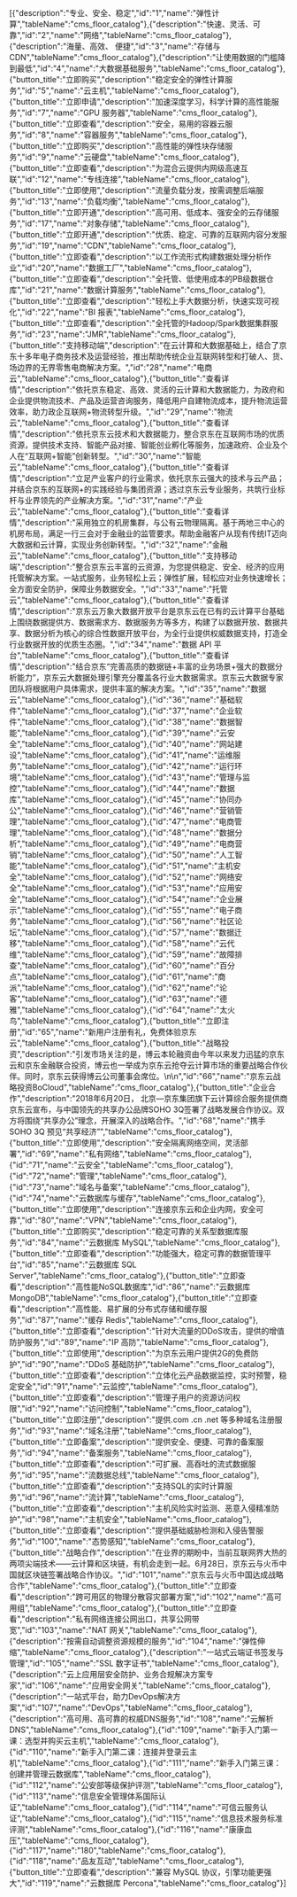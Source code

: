 [{"description":"专业、安全、稳定","id":"1","name":"弹性计算","tableName":"cms_floor_catalog"},{"description":"快速、灵活、可靠","id":"2","name":"网络","tableName":"cms_floor_catalog"},{"description":"海量、高效、 便捷","id":"3","name":"存储与CDN","tableName":"cms_floor_catalog"},{"description":"让使用数据的门槛降到最低","id":"4","name":"大数据基础服务","tableName":"cms_floor_catalog"},{"button_title":"立即购买","description":"稳定安全的弹性计算服务","id":"5","name":"云主机","tableName":"cms_floor_catalog"},{"button_title":"立即申请","description":"加速深度学习，科学计算的高性能服务","id":"7","name":"GPU 服务器","tableName":"cms_floor_catalog"},{"button_title":"立即查看","description":"安全，易用的容器云服务","id":"8","name":"容器服务","tableName":"cms_floor_catalog"},{"button_title":"立即购买","description":"高性能的弹性块存储服务","id":"9","name":"云硬盘","tableName":"cms_floor_catalog"},{"button_title":"立即查看","description":"为混合云提供内网级高速互联","id":"12","name":"专线连接","tableName":"cms_floor_catalog"},{"button_title":"立即使用","description":"流量负载分发，按需调整后端服务","id":"13","name":"负载均衡","tableName":"cms_floor_catalog"},{"button_title":"立即开通","description":"高可用、低成本、强安全的云存储服务","id":"17","name":"对象存储","tableName":"cms_floor_catalog"},{"button_title":"立即开通","description":"优质、稳定、可靠的互联网内容分发服务","id":"19","name":"CDN","tableName":"cms_floor_catalog"},{"button_title":"立即查看","description":"以工作流形式构建数据处理分析作业","id":"20","name":"数据工厂","tableName":"cms_floor_catalog"},{"button_title":"立即查看","description":"全托管、低使用成本的PB级数据仓库","id":"21","name":"数据计算服务","tableName":"cms_floor_catalog"},{"button_title":"立即查看","description":"轻松上手大数据分析，快速实现可视化","id":"22","name":"BI 报表","tableName":"cms_floor_catalog"},{"button_title":"立即查看","description":"全托管的Hadoop/Spark数据集群服务","id":"23","name":"JMR","tableName":"cms_floor_catalog"},{"button_title":"支持移动端","description":"在云计算和大数据基础上，结合了京东十多年电子商务技术及运营经验，推出帮助传统企业互联网转型和打破人、货、场边界的无界零售电商解决方案。","id":"28","name":"电商云","tableName":"cms_floor_catalog"},{"button_title":"查看详情","description":"依托京东稳定、高效、灵活的云计算和大数据能力，为政府和企业提供物流技术、产品及运营咨询服务，降低用户自建物流成本，提升物流运营效率，助力政企互联网+物流转型升级。","id":"29","name":"物流云","tableName":"cms_floor_catalog"},{"button_title":"查看详情","description":"依托京东云技术和大数据能力，整合京东在互联网市场的优质资源，提供技术支持、智能产品对接、智能创业孵化等服务，加速政府、企业及个人在“互联网+智能”创新转型。","id":"30","name":"智能云","tableName":"cms_floor_catalog"},{"button_title":"查看详情","description":"立足产业客户的行业需求，依托京东云强大的技术与云产品；并结合京东的互联网+的实践经验与集团资源；透过京东云专业服务，共筑行业标杆与业界领先的产业解决方案。","id":"31","name":"产业云","tableName":"cms_floor_catalog"},{"button_title":"查看详情","description":"采用独立的机房集群，与公有云物理隔离。基于两地三中心的机房布局，满足一行三会对于金融业的监管要求。帮助金融客户从现有传统IT迈向大数据和云计算，实现业务创新转型。","id":"32","name":"金融云","tableName":"cms_floor_catalog"},{"button_title":"支持移动端","description":"整合京东云丰富的云资源，为您提供稳定、安全、经济的应用托管解决方案。一站式服务，业务轻松上云；弹性扩展，轻松应对业务快速增长；全方面安全防护，保障业务数据安全。","id":"33","name":"托管云","tableName":"cms_floor_catalog"},{"button_title":"查看详情","description":"京东云万象大数据开放平台是京东云在已有的云计算平台基础上围绕数据提供方、数据需求方、数据服务方等多方，构建了以数据开放、数据共享、数据分析为核心的综合性数据开放平台，为全行业提供权威数据支持，打造全行业数据开放的优质生态圈。","id":"34","name":"数据 API 平台","tableName":"cms_floor_catalog"},{"button_title":"查看详情","description":"结合京东“完善高质的数据链+丰富的业务场景+强大的数据分析能力”，京东云大数据处理引擎充分覆盖各行业大数据需求。京东云大数据专家团队将根据用户具体需求，提供丰富的解决方案。","id":"35","name":"数据云","tableName":"cms_floor_catalog"},{"id":"36","name":"基础软件","tableName":"cms_floor_catalog"},{"id":"37","name":"企业软件","tableName":"cms_floor_catalog"},{"id":"38","name":"数据智能","tableName":"cms_floor_catalog"},{"id":"39","name":"云安全","tableName":"cms_floor_catalog"},{"id":"40","name":"网站建设","tableName":"cms_floor_catalog"},{"id":"41","name":"运维服务","tableName":"cms_floor_catalog"},{"id":"42","name":"运行环境","tableName":"cms_floor_catalog"},{"id":"43","name":"管理与监控","tableName":"cms_floor_catalog"},{"id":"44","name":"数据库","tableName":"cms_floor_catalog"},{"id":"45","name":"协同办公","tableName":"cms_floor_catalog"},{"id":"46","name":"营销管理","tableName":"cms_floor_catalog"},{"id":"47","name":"电商管理","tableName":"cms_floor_catalog"},{"id":"48","name":"数据分析","tableName":"cms_floor_catalog"},{"id":"49","name":"电商营销","tableName":"cms_floor_catalog"},{"id":"50","name":"人工智能","tableName":"cms_floor_catalog"},{"id":"51","name":"主机安全","tableName":"cms_floor_catalog"},{"id":"52","name":"网络安全","tableName":"cms_floor_catalog"},{"id":"53","name":"应用安全","tableName":"cms_floor_catalog"},{"id":"54","name":"企业展示","tableName":"cms_floor_catalog"},{"id":"55","name":"电子商务","tableName":"cms_floor_catalog"},{"id":"56","name":"社区论坛","tableName":"cms_floor_catalog"},{"id":"57","name":"数据迁移","tableName":"cms_floor_catalog"},{"id":"58","name":"云代维","tableName":"cms_floor_catalog"},{"id":"59","name":"故障排查","tableName":"cms_floor_catalog"},{"id":"60","name":"百分点","tableName":"cms_floor_catalog"},{"id":"61","name":"商派","tableName":"cms_floor_catalog"},{"id":"62","name":"论客","tableName":"cms_floor_catalog"},{"id":"63","name":"德雅","tableName":"cms_floor_catalog"},{"id":"64","name":"太火鸟","tableName":"cms_floor_catalog"},{"button_title":"立即注册","id":"65","name":"新用户注册有礼，免费体验京东云","tableName":"cms_floor_catalog"},{"button_title":"战略投资","description":"引发市场关注的是，博云本轮融资由今年以来发力迅猛的京东云和京东金融联合投资，博云也一举成为京东云抢夺云计算市场的重要战略合作伙伴。同时，京东云获得博云公司董事会席位。\n\n","id":"66","name":"京东云战略投资BoCloud","tableName":"cms_floor_catalog"},{"button_title":"企业合作","description":"2018年6月20日， 北京—京东集团旗下云计算综合服务提供商京东云宣布，与中国领先的共享办公品牌SOHO 3Q签署了战略发展合作协议。双方将围绕“共享办公”理念，开展深入的战略合作。","id":"68","name":"携手SOHO 3Q 预见“共享经济”","tableName":"cms_floor_catalog"},{"button_title":"立即使用","description":"安全隔离网络空间，灵活部署","id":"69","name":"私有网络","tableName":"cms_floor_catalog"},{"id":"71","name":"云安全","tableName":"cms_floor_catalog"},{"id":"72","name":"管理","tableName":"cms_floor_catalog"},{"id":"73","name":"域名与备案","tableName":"cms_floor_catalog"},{"id":"74","name":"云数据库与缓存","tableName":"cms_floor_catalog"},{"button_title":"立即使用","description":"连接京东云和企业内网，安全可靠","id":"80","name":"VPN","tableName":"cms_floor_catalog"},{"button_title":"立即购买","description":"稳定可靠的关系型数据库服务","id":"84","name":"云数据库 MySQL","tableName":"cms_floor_catalog"},{"button_title":"立即查看","description":"功能强大，稳定可靠的数据管理平台","id":"85","name":"云数据库 SQL Server","tableName":"cms_floor_catalog"},{"button_title":"立即查看","description":"高性能NoSQL数据库","id":"86","name":"云数据库 MongoDB","tableName":"cms_floor_catalog"},{"button_title":"立即查看","description":"高性能、易扩展的分布式存储和缓存服务","id":"87","name":"缓存 Redis","tableName":"cms_floor_catalog"},{"button_title":"立即查看","description":"针对大流量的DDoS攻击，提供的增值防护服务","id":"89","name":"IP 高防","tableName":"cms_floor_catalog"},{"button_title":"立即使用","description":"为京东云用户提供2G的免费防护","id":"90","name":"DDoS 基础防护","tableName":"cms_floor_catalog"},{"button_title":"立即查看","description":"立体化云产品数据监控，实时预警，稳定安全","id":"91","name":"云监控","tableName":"cms_floor_catalog"},{"button_title":"立即查看","description":"管理子用户的资源访问权限","id":"92","name":"访问控制","tableName":"cms_floor_catalog"},{"button_title":"立即注册","description":"提供.com .cn .net 等多种域名注册服务","id":"93","name":"域名注册","tableName":"cms_floor_catalog"},{"button_title":"立即备案","description":"提供安全、便捷、可靠的备案服务","id":"94","name":"备案服务","tableName":"cms_floor_catalog"},{"button_title":"立即查看","description":"可扩展、高吞吐的流式数据服务","id":"95","name":"流数据总线","tableName":"cms_floor_catalog"},{"button_title":"立即查看","description":"支持SQL的实时计算服务","id":"96","name":"流计算","tableName":"cms_floor_catalog"},{"button_title":"立即查看","description":"主机风险实时监测、恶意入侵精准防护","id":"98","name":"主机安全","tableName":"cms_floor_catalog"},{"button_title":"立即查看","description":"提供基础威胁检测和入侵告警服务","id":"100","name":"态势感知","tableName":"cms_floor_catalog"},{"button_title":"战略合作","description":"在业界的期盼中，当前互联网界大热的两项尖端技术——云计算和区块链，有机会走到一起。6月28日，京东云与火币中国就区块链签署战略合作协议。","id":"101","name":"京东云与火币中国达成战略合作","tableName":"cms_floor_catalog"},{"button_title":"立即查看","description":"跨可用区的物理分散容灾部署方案","id":"102","name":"高可用组","tableName":"cms_floor_catalog"},{"button_title":"立即查看","description":"私有网络连接公网出口，共享公网带宽","id":"103","name":"NAT 网关","tableName":"cms_floor_catalog"},{"description":"按需自动调整资源规模的服务","id":"104","name":"弹性伸缩","tableName":"cms_floor_catalog"},{"description":"一站式云端证书签发与管理","id":"105","name":"SSL 数字证书","tableName":"cms_floor_catalog"},{"description":"云上应用层安全防护、业务合规解决方案专家","id":"106","name":"应用安全网关","tableName":"cms_floor_catalog"},{"description":"一站式平台，助力DevOps解决方案","id":"107","name":"DevOps","tableName":"cms_floor_catalog"},{"description":"高可用、高可靠的权威DNS服务","id":"108","name":"云解析DNS","tableName":"cms_floor_catalog"},{"id":"109","name":"新手入门第一课：选型并购买云主机","tableName":"cms_floor_catalog"},{"id":"110","name":"新手入门第二课：连接并登录云主机","tableName":"cms_floor_catalog"},{"id":"111","name":"新手入门第三课：创建并管理云数据库","tableName":"cms_floor_catalog"},{"id":"112","name":"公安部等级保护评测","tableName":"cms_floor_catalog"},{"id":"113","name":"信息安全管理体系国际认证","tableName":"cms_floor_catalog"},{"id":"114","name":"可信云服务认证","tableName":"cms_floor_catalog"},{"id":"115","name":"信息技术服务标准评测","tableName":"cms_floor_catalog"},{"id":"116","name":"康康血压","tableName":"cms_floor_catalog"},{"id":"117","name":"180","tableName":"cms_floor_catalog"},{"id":"118","name":"品友互动","tableName":"cms_floor_catalog"},{"button_title":"立即查看","description":"兼容 MySQL 协议，引擎功能更强大","id":"119","name":"云数据库 Percona","tableName":"cms_floor_catalog"}]